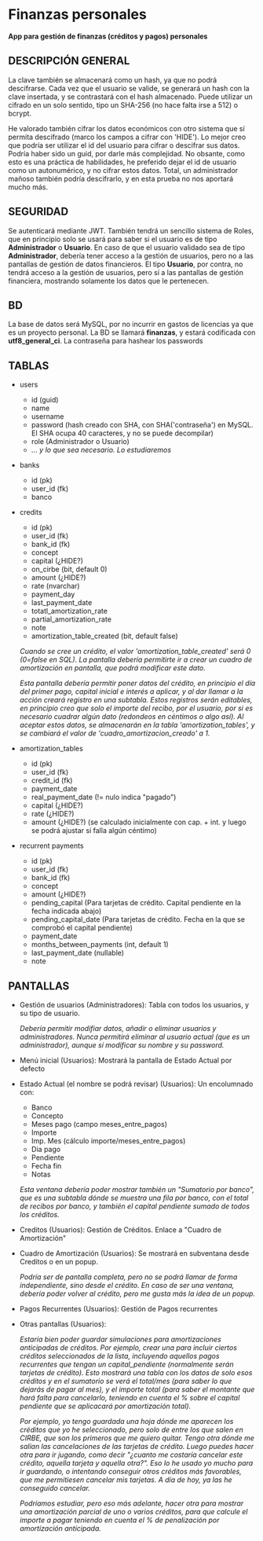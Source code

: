 # Finanzas personales
**App para gestión de finanzas (créditos y pagos) personales**

## DESCRIPCIÓN GENERAL ##
La clave también se almacenará como un hash, ya que no podrá descifrarse. Cada vez que el usuario se valide, se generará un hash con la clave insertada, y se contrastará con el hash almacenado. Puede utilizar un cifrado en un solo sentido, tipo un SHA-256 (no hace falta irse a 512) o bcrypt.

He valorado también cifrar los datos económicos con otro sistema que sí permita descifrado (marco los campos a cifrar con 'HIDE'). Lo mejor creo que podría ser utilizar el id del usuario para cifrar o descifrar sus datos. Podría haber sido un guid, por darle más complejidad. No obsante, como esto es una práctica de habilidades, he preferido dejar el id de usuario como un autonumérico, y no cifrar estos datos. Total, un administrador mañoso también podría descifrarlo, y en esta prueba no nos aportará mucho más.

## SEGURIDAD ##
Se autenticará mediante JWT. También tendrá un sencillo sistema de Roles, que en principio solo se usará para saber si el usuario es de tipo **Administrador** o **Usuario**. En caso de que el usuario validado sea de tipo **Administrador**, debería tener acceso a la gestión de usuarios, pero no a las pantallas de gestión de datos financieros. El tipo **Usuario**, por contra, no tendrá acceso a la gestión de usuarios, pero sí a las pantallas de gestión financiera, mostrando solamente los datos que le pertenecen.

## BD ##
La base de datos será MySQL, por no incurrir en gastos de licencias ya que es un proyecto personal. La BD se llamará **finanzas**, y estará codificada con **utf8_general_ci**.
La contraseña para hashear los passwords

## TABLAS ##
- users
  - id (guid)
  - name
  - username
  - password (hash creado con SHA, con SHA('contraseña') en MySQL. El SHA ocupa 40 caracteres, y no se puede decompilar)
  - role (Administrador o Usuario)
  - *... y lo que sea necesario. Lo estudiaremos*

- banks
  - id (pk)
  - user_id (fk)
  - banco		
		
- credits
  - id (pk)
  - user_id (fk)
  - bank_id (fk)
  - concept
  - capital (¿HIDE?)
  - on_cirbe (bit, default 0)
  - amount (¿HIDE?)
  - rate (nvarchar)
  - payment_day
  - last_payment_date
  - totatl_amortization_rate
  - partial_amortization_rate
  - note
  - amortization_table_created (bit, default false)
	
  *Cuando se cree un crédito, el valor 'amortization_table_created' será 0 (0=false en SQL). La pantalla debería permitirte ir a crear un cuadro de amortización en pantalla, que podrá modificar este dato.*
	
  *Esta pantalla debería permitir poner datos del crédito, en principio el día del primer pago, capital inicial e interés a aplicar, y al dar llamar a la acción creará registro en una subtabla. Estos registros serán editables, en principio creo que solo el importe del recibo, por el usuario, por si es necesario cuadrar algún dato (redondeos en céntimos o algo así). Al aceptar estos datos, se almacenarán en la tabla 'amortization_tables', y se cambiará el valor de 'cuadro_amortizacion_creado' a 1.*
	
- amortization_tables
  - id (pk)
  - user_id (fk)
  - credit_id (fk)
  - payment_date
  - real_payment_date (!= nulo indica "pagado")
  - capital (¿HIDE?)
  - rate (¿HIDE?)
  - amount (¿HIDE?) (se calculado inicialmente con cap. + int. y luego se podrá ajustar si falla algún céntimo)

- recurrent payments
  - id (pk)
  - user_id (fk)
  - bank_id (fk)
  - concept
  - amount (¿HIDE?)
  - pending_capital (Para tarjetas de crédito. Capital pendiente en la fecha indicada abajo)
  - pending_capital_date (Para tarjetas de crédito. Fecha en la que se comprobó el capital pendiente)
  - payment_date
  - months_between_payments (int, default 1)
  - last_payment_date (nullable)
  - note	
	
## PANTALLAS ##
- Gestión de usuarios (Administradores): Tabla con todos los usuarios, y su tipo de usuario.

  *Debería permitir modifiar datos, añadir o eliminar usuarios y administradores. Nunca permitirá eliminar al usuario actual (que es un administrador), aunque sí modificar su nombre y su password.*

- Menú inicial (Usuarios): Mostrará la pantalla de Estado Actual por defecto

- Estado Actual (el nombre se podrá revisar) (Usuarios): Un encolumnado con:
  - Banco
  - Concepto
  - Meses pago (campo meses_entre_pagos)
  - Importe
  - Imp. Mes (cálculo importe/meses_entre_pagos)
  - Dia pago
  - Pendiente
  - Fecha fin
  - Notas
	
  *Esta ventana debería poder mostrar también un "Sumatorio por banco", que es una subtabla dónde se muestra una fila por banco, con el total de recibos por banco, y también el capital pendiente sumado de todos los créditos.*
	
- Creditos (Usuarios): Gestión de Créditos. Enlace a "Cuadro de Amortización"
	
- Cuadro de Amortización (Usuarios): Se mostrará en subventana desde Creditos o en un popup.

  *Podría ser de pantalla completa, pero no se podrá llamar de forma independiente, sino desde el crédito. En caso de ser una ventana, debería poder volver al crédito, pero me gusta más la idea de un popup.*
	
- Pagos Recurrentes (Usuarios): Gestión de Pagos recurrentes

- Otras pantallas (Usuarios):

  *Estaría bien poder guardar simulaciones para amortizaciones anticipadas de créditos. Por ejemplo, crear una para incluir ciertos créditos seleccionados de la lista, incluyendo aquellos pagos recurrentes que tengan un capital_pendiente (normalmente serán tarjetas de crédito). Esto mostrará una tabla con los datos de solo esos créditos y en el sumatorio se verá el total/mes (para saber lo que dejarás de pagar al mes), y el importe total (para saber el montante que hará falta para cancelarlo, teniendo en cuenta el % sobre el capital pendiente que se aplicacará por amortización total).*

  *Por ejemplo, yo tengo guardada una hoja dónde me aparecen los créditos que yo he seleccionado, pero solo de entre los que salen en CIRBE, que son los primeros que me quiero quitar. Tengo otra dónde me salían las cancelaciones de las tarjetas de crédito. Luego puedes hacer otra para ir jugando, como decir "¿cuanto me costaría cancelar este crédito, aquella tarjeta y aquella otra?". Eso lo he usado yo mucho para ir guardando, o intentando conseguir otros créditos más favorables, que me permitiesen cancelar mis tarjetas. A día de hoy, ya las he conseguido cancelar.*
	
  *Podríamos estudiar, pero eso más adelante, hacer otra para mostrar una amortización parcial de uno o varios créditos, para que calcule el importe a pagar teniendo en cuenta el % de penalización por amortización anticipada.*

